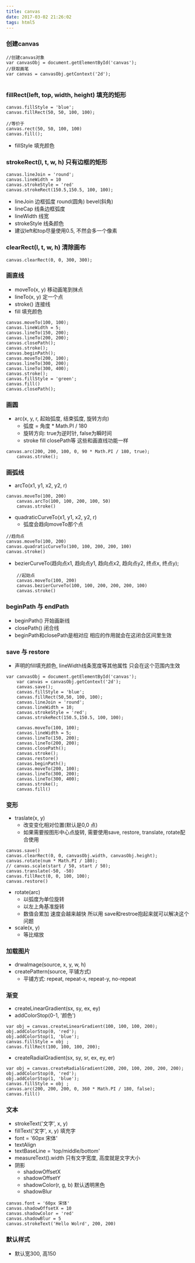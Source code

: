 ```yaml
---
title: canvas
date: 2017-03-02 21:26:02
tags: html5
---
```

### 创建canvas
```
//创建canvas对象
var canvasObj = document.getElementById('canvas');
//获取画笔
var canvas = canvasObj.getContext('2d');
    
```

### fillRect(left, top, width, height) 填充的矩形
```
canvas.fillStyle = 'blue';
canvas.fillRect(50, 50, 100, 100);

//等价于
canvas.rect(50, 50, 100, 100)
canvas.fill();
```
- fillStyle 填充颜色

### strokeRect(l, t, w, h) 只有边框的矩形
```
canvas.lineJoin = 'round';
canvas.lineWidth = 10
canvas.strokeStyle = 'red'
canvas.strokeRect(150.5,150.5, 100, 100);
```
- lineJoin 边框弧度 round(圆角) bevel(斜角)
- lineCap 线条边框弧度
- lineWidth 线宽
- strokeStyle 线条颜色
- 建议left和top尽量使用0.5, 不然会多一个像素

### clearRect(l, t, w, h) 清除画布
```
canvas.clearRect(0, 0, 300, 300);
```
### 画直线
- moveTo(x, y) 移动画笔到抹点
- lineTo(x, y) 定一个点
- stroke() 连接线
- fill 填充颜色
```
canvas.moveTo(100, 100);
canvas.lineWidth = 5;
canvas.lineTo(150, 200);
canvas.lineTo(200, 200);
canvas.closePath();
canvas.stroke();
canvas.beginPath();
canvas.moveTo(200, 100);
canvas.lineTo(300, 200);
canvas.lineTo(300, 400);
canvas.stroke();
canvas.fillStyle = 'green';
canvas.fill()
canvas.closePath();
```

### 画圆
- arc(x, y, r, 起始弧度, 结束弧度, 旋转方向)
    + 弧度 = 角度 * Math.PI / 180
    + 旋转方向: true为逆时针, false为瞬时间
    + stroke fill closePath等 这些和画直线功能一样
```
canvas.arc(200, 200, 100, 0, 90 * Math.PI / 180, true);
    canvas.stroke();
```

### 画弧线
- arcTo(x1, y1, x2, y2, r)
```
canvas.moveTo(100, 200)
    canvas.arcTo(100, 100, 200, 100, 50)
    canvas.stroke()
```
- quadraticCurveTo(x1, y1, x2, y2, r)
    + 弧度会趋向moveTo那个点
```
//趋向点
canvas.moveTo(100, 200)
canvas.quadraticCurveTo(100, 100, 200, 200, 100)
canvas.stroke()
```

- bezierCurveTo(趋向点x1, 趋向点y1, 趋向点x2, 趋向点y2, 终点x, 终点y);
```
    //起始点
    canvas.moveTo(100, 200)
    canvas.bezierCurveTo(100, 100, 200, 200, 200, 100)
    canvas.stroke()

```
### beginPath 与 endPath
- beginPath() 开始画新线
- closePath() 闭合线
- beginPath和closePath是相对应 相应的作用就会在这闭合区间里生效

### save 与 restore
- 声明的fill填充颜色, lineWidth线条宽度等其他属性 只会在这个范围内生效
```
var canvasObj = document.getElementById('canvas');
    var canvas = canvasObj.getContext('2d');
    canvas.save();
    canvas.fillStyle = 'blue';
    canvas.fillRect(50,50, 100, 100);
    canvas.lineJoin = 'round';
    canvas.lineWidth = 10;
    canvas.strokeStyle = 'red';
    canvas.strokeRect(150.5,150.5, 100, 100);
    
    canvas.moveTo(100, 100);
    canvas.lineWidth = 5;
    canvas.lineTo(150, 200);
    canvas.lineTo(200, 200);
    canvas.closePath();
    canvas.stroke();
    canvas.restore()
    canvas.beginPath();
    canvas.moveTo(200, 100);
    canvas.lineTo(300, 200);
    canvas.lineTo(300, 400);
    canvas.stroke();
    canvas.fill()
```
### 变形
- traslate(x, y)
    + 改变变化相对位置(默认是0,0 点)
    + 如果需要按图形中心点旋转, 需要使用save, restore, translate, rotate配合使用
```
canvas.save()
canvas.clearRect(0, 0, canvasObj.width, canvasObj.height);
canvas.rotate(num * Math.PI / 180);
// canvas.scale(start / 50, start / 50);
canvas.translate(-50, -50)
canvas.fillRect(0, 0, 100, 100);
canvas.restore()
```
- rotate(arc)
    + 以弧度为单位旋转
    + 以左上角基准旋转
    + 数值会累加 速度会越来越快 所以用 save和restroe抱起来就可以解决这个问题
- scale(x, y)
    + 等比缩放

### 加载图片
- drwaImage(source, x, y, w, h)
- createPattern(source, 平铺方式)
    + 平铺方式: repeat, repeat-x, repeat-y, no-repeat
### 渐变
- createLinearGradient(sx, sy, ex, ey)
- addColorStop(0-1, '颜色')
```
var obj = canvas.createLinearGradient(100, 100, 100, 200);
obj.addColorStop(0, 'red');
obj.addColorStop(1, 'blue');
canvas.fillStyle = obj ;
canvas.fillRect(100, 100, 100, 200);
```
- createRadialGradient(sx, sy, sr, ex, ey, er) 
```
var obj = canvas.createRadialGradient(200, 200, 100, 200, 200, 200);
obj.addColorStop(0, 'red');
obj.addColorStop(1, 'blue');
canvas.fillStyle = obj ;
canvas.arc(200, 200, 200, 0, 360 * Math.PI / 180, false);
canvas.fill()
```
### 文本
- strokeText('文字', x, y) 
- fillText('文字', x, y) 填充字
- font = '60px 宋体'
- textAlign
- textBaseLine = 'top/middle/bottom'
- measureText().width 只有文字宽度, 高度就是文字大小
- 阴影
    + shadowOffsetX
    + shadowOffsetY
    + shadowColor(r, g, b) 默认透明黑色
    + shadowBlur
```
canvas.font = '60px 宋体'
canvas.shadowOffsetX = 10
canvas.shadowColor = 'red'
canvas.shadowBlur = 5
canvas.strokeText('Hello Wolrd', 200, 200)
```
### 默认样式
- 默认宽300, 高150
